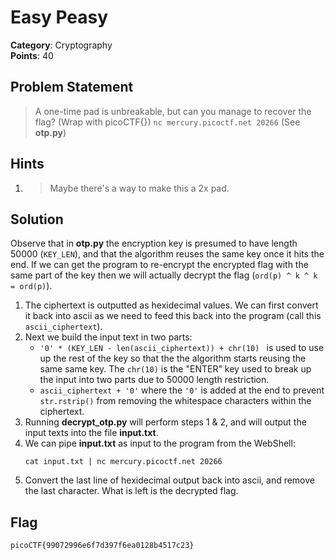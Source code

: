 # Easy Peasy
**Category**: Cryptography \
**Points**: 40

## Problem Statement
> A one-time pad is unbreakable, but can you manage to recover the flag? (Wrap with picoCTF{}) 
`nc mercury.picoctf.net 20266` (See __otp.py__)

## Hints
1. > Maybe there's a way to make this a 2x pad.

## Solution
Observe that in __otp.py__ the encryption key is presumed to have length 50000 (`KEY_LEN`), and that the algorithm reuses the same key once it hits the end. If we can get the program to re-encrypt the encrypted flag with the same part of the key then we will actually decrypt the flag (`ord(p) ^ k ^ k = ord(p)`).

1. The ciphertext is outputted as hexidecimal values. We can first convert it back into ascii as we need to feed this back into the program (call this `ascii_ciphertext`).
2. Next we build the input text in two parts:
    * `'0' * (KEY_LEN - len(ascii_ciphertext)) + chr(10) ` is used to use up the rest of the key so that the the algorithm starts reusing the same same key. The `chr(10)` is the "ENTER" key used to break up the input into two parts due to 50000 length restriction.
    * `ascii_ciphertext + '0'` where the `'0'` is added at the end to prevent `str.rstrip()` from removing the whitespace characters within the ciphertext.
3. Running __decrypt_otp.py__ will perform steps 1 & 2, and will output the input texts into the file __input.txt__.
4. We can pipe __input.txt__ as input to the program from the WebShell: 
    ```
    cat input.txt | nc mercury.picoctf.net 20266
    ```
5. Convert the last line of hexidecimal output back into ascii, and remove the last character. What is left is the decrypted flag.


## Flag
```
picoCTF{99072996e6f7d397f6ea0128b4517c23}
```
